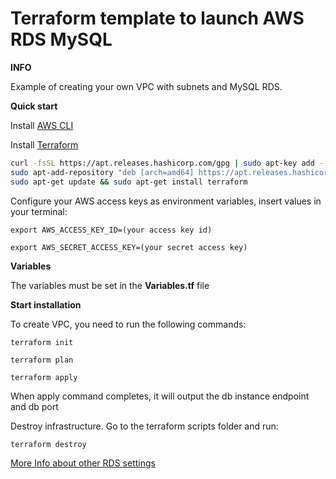 # **Terraform template to launch AWS RDS MySQL**

**INFO**

Example of creating your own VPC with subnets and MySQL RDS.

**Quick start**


Install [AWS CLI](https://docs.aws.amazon.com/cli/latest/userguide/cli-chap-install.html)

Install [Terraform](https://www.terraform.io/downloads.html)

```bash
curl -fsSL https://apt.releases.hashicorp.com/gpg | sudo apt-key add -
sudo apt-add-repository "deb [arch=amd64] https://apt.releases.hashicorp.com $(lsb_release -cs) main"
sudo apt-get update && sudo apt-get install terraform
```

Configure your AWS access keys as environment variables, insert values in your terminal:

`export AWS_ACCESS_KEY_ID=(your access key id)`

`export AWS_SECRET_ACCESS_KEY=(your secret access key)`


**Variables**

The variables must be set in the **Variables.tf** file

**Start installation**

To create VPC, you need to run the following commands:
 
`terraform init`

`terraform plan`

`terraform apply`

When apply command completes, it will output the db instance endpoint and db port

Destroy infrastructure. Go to the terraform scripts folder and run: 

`terraform destroy`

[More Info about other RDS settings](https://registry.terraform.io/providers/hashicorp/aws/latest/docs/resources/db_instance)